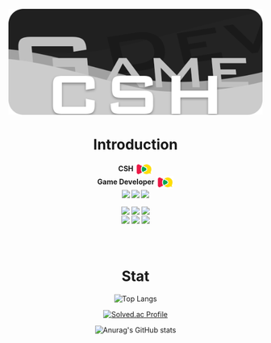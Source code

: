 <p align = "center">
  <img src = "https://github.com/csh4430/csh4430/blob/main/Image/Title.png">
</p>
<h1 align ="center">
  Introduction
</h1>
<p align="center">
  <b>
    CSH
    <img align = "center" src = "https://github.com/csh4430/csh4430/blob/main/Image/School_Logo.png" width = "35px">
    <br>
    Game Developer <img align = "center" src = "https://github.com/csh4430/csh4430/blob/main/Image/School_Logo.png" width = "35px">
    <br>
    <img align = "center" src ="https://user-images.githubusercontent.com/77655535/216351362-be60ede3-06a9-4a6f-a3d4-c61df79237e2.png" width = "35px"> 
    <img align = "center" src ="https://user-images.githubusercontent.com/77655535/216352796-863867dc-8535-4570-bb7d-d7b1c8eeecd5.png" width = "35px"> 
    <img align = "center" src ="https://user-images.githubusercontent.com/77655535/216352957-8d291007-b2e4-43c2-8cf1-0b33404b7dc9.png" width = "35px">
    </b>
</p>

<p align="center">
  <img align ="center" src ="https://user-images.githubusercontent.com/77655535/216356762-fc68c751-d4b1-46a7-9193-b4eb7e15ea14.png" width ="30px"> 
  <img align ="center" src ="https://user-images.githubusercontent.com/77655535/216357213-1cc65c72-0445-4527-9890-ab20941de5b9.png" width="30px">
  <img align ="center" src ="https://user-images.githubusercontent.com/77655535/216357545-36cbeb2e-52cb-4409-9929-7c8c10ba40ba.png" width="30px">
   <br>
  <img align ="center" src ="https://user-images.githubusercontent.com/77655535/216358220-05c431a5-f603-4265-be54-d632ae7ff87e.png" width ="30px">
  <img align ="center" src ="https://upload.wikimedia.org/wikipedia/commons/thumb/3/3f/Git_icon.svg/97px-Git_icon.svg.png?20220905010122" width ="30px">
  <img align ="center" src ="https://upload.wikimedia.org/wikipedia/commons/a/af/Adobe_Photoshop_CC_icon.svg" width ="30px">
</p>

<br>
<br>

<h1 align ="center">
  Stat
</h1>
<span align ="center">

![Top Langs](https://github-readme-stats.vercel.app/api/top-langs/?username=csh4430&layout=compact&theme=dark)
  
[![Solved.ac Profile](http://mazassumnida.wtf/api/generate_badge?boj=snghun6889)](https://solved.ac/snghun6889)
  
![Anurag's GitHub stats](https://github-readme-stats.vercel.app/api?username=csh4430&show_icons=true&theme=dark)

</span>
